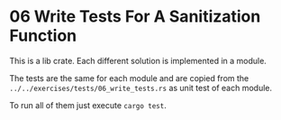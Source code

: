 # 06 Write Tests For A Sanitization Function

This is a lib crate.
Each different solution is implemented in a module.

The tests are the same for each module and are copied from the
`../../exercises/tests/06_write_tests.rs` as unit test of each module.

To run all of them just execute `cargo test`.
